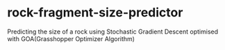 # rock-fragment-size-predictor
Predicting the size of a rock using Stochastic Gradient Descent optimised with GOA(Grasshopper Optimizer Algorithm)
